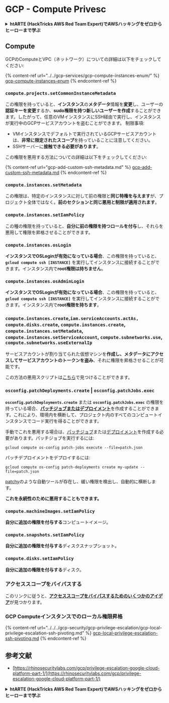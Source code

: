 # GCP - Compute Privesc

<details>

<summary><strong>htARTE (HackTricks AWS Red Team Expert)でAWSハッキングをゼロからヒーローまで学ぶ</strong></summary>

HackTricksをサポートする他の方法:

* **HackTricksにあなたの会社を広告したい**、または**HackTricksをPDFでダウンロードしたい**場合は、[**SUBSCRIPTION PLANS**](https://github.com/sponsors/carlospolop)をチェックしてください。
* [**公式PEASS & HackTricksグッズ**](https://peass.creator-spring.com)を入手する
* [**The PEASS Family**](https://opensea.io/collection/the-peass-family)を発見する、私たちの独占的な[**NFTs**](https://opensea.io/collection/the-peass-family)のコレクション
* 💬 [**Discordグループ**](https://discord.gg/hRep4RUj7f)に**参加する**か、[**telegramグループ**](https://t.me/peass)に参加するか、**Twitter** 🐦 [**@carlospolopm**](https://twitter.com/carlospolopm)を**フォローする**。
* **HackTricks**と[**HackTricks Cloud**](https://github.com/carlospolop/hacktricks-cloud)のgithubリポジトリにPRを提出して、あなたのハッキングのコツを共有する。

</details>

## Compute

GCPのComputeとVPC（ネットワーク）についての詳細は以下をチェックしてください:

{% content-ref url="../../gcp-services/gcp-compute-instances-enum/" %}
[gcp-compute-instances-enum](../../gcp-services/gcp-compute-instances-enum/)
{% endcontent-ref %}

### `compute.projects.setCommonInstanceMetadata`

この権限を持っていると、**インスタンス**の**メタデータ**情報を**変更**し、ユーザーの**認証キーを変更**するか、**sudo権限を持つ新しいユーザーを作成**することができます。したがって、任意のVMインスタンスにSSH経由で実行し、インスタンスが実行中のGCPサービスアカウントを盗むことができます。
制限事項:

* VMインスタンスでデフォルトで実行されているGCPサービスアカウントは、**非常に限定されたスコープ**を持っていることに注意してください。
* SSHサーバーに**接触できる必要があります**。

この権限を悪用する方法についての詳細は以下をチェックしてください:

{% content-ref url="gcp-add-custom-ssh-metadata.md" %}
[gcp-add-custom-ssh-metadata.md](gcp-add-custom-ssh-metadata.md)
{% endcontent-ref %}

### `compute.instances.setMetadata`

この権限は、特定のインスタンスに対して前の権限と**同じ特権を与えます**が、プロジェクト全体ではなく。**前のセクションと同じ悪用と制限が適用されます**。

### `compute.instances.setIamPolicy`

この種の権限を持っていると、**自分に前の権限を持つロールを付与**し、それらを悪用して権限を昇格させることができます。

### **`compute.instances.osLogin`**

**インスタンスでOSLoginが有効になっている場合**、この権限を持っていると、**`gcloud compute ssh [INSTANCE]`** を実行してインスタンスに接続することができます。インスタンス内で**root権限は持ちません**。

### **`compute.instances.osAdminLogin`**

**インスタンスでOSLoginが有効になっている場合**、この権限を持っていると、**`gcloud compute ssh [INSTANCE]`** を実行してインスタンスに接続することができます。インスタンス内で**root権限を持ちます**。

### `compute.instances.create`,`iam.serviceAccounts.actAs, compute.disks.create`, `compute.instances.create`, `compute.instances.setMetadata`, `compute.instances.setServiceAccount`, `compute.subnetworks.use`, `compute.subnetworks.useExternalIp`

サービスアカウントが割り当てられた仮想マシンを**作成し、メタデータにアクセスしてサービスアカウントのトークンを盗み**、それに権限を昇格させることが可能です。

この方法の悪用スクリプトは[こちら](https://github.com/RhinoSecurityLabs/GCP-IAM-Privilege-Escalation/blob/master/ExploitScripts/compute.instances.create.py)で見つけることができます。

### `osconfig.patchDeployments.create` | `osconfig.patchJobs.exec`

**`osconfig.patchDeployments.create`** または **`osconfig.patchJobs.exec`** の権限を持っている場合、[**パッチジョブまたはデプロイメント**](https://blog.raphael.karger.is/articles/2022-08/GCP-OS-Patching)を作成することができます。これにより、環境内を横断して、プロジェクト内のすべてのコンピュートインスタンスでコード実行を得ることができます。

手動でこれを悪用する場合は、[パッチジョブ](https://github.com/rek7/patchy/blob/main/pkg/engine/patches/patch\_job.json)または[デプロイメント](https://github.com/rek7/patchy/blob/main/pkg/engine/patches/patch\_deployment.json)を作成する必要があります。パッチジョブを実行するには:

`gcloud compute os-config patch-jobs execute --file=patch.json`

パッチデプロイメントをデプロイするには:

`gcloud compute os-config patch-deployments create my-update --file=patch.json`

[patchy](https://github.com/rek7/patchy)のような自動ツールが存在し、緩い権限を検出し、自動的に横断します。

**これを永続性のために悪用することもできます。**

### `compute.machineImages.setIamPolicy`

**自分に追加の権限を付与する**コンピュートイメージ。

### `compute.snapshots.setIamPolicy`

**自分に追加の権限を付与する**ディスクスナップショット。

### `compute.disks.setIamPolicy`

**自分に追加の権限を付与する**ディスク。

### アクセススコープをバイパスする

このリンクに従うと、[**アクセススコープをバイパスするためのいくつかのアイデア**](../../../gcp-security/gcp-privilege-escalation/)が見つかります。

### GCP Computeインスタンスでのローカル権限昇格

{% content-ref url="../../../gcp-security/gcp-privilege-escalation/gcp-local-privilege-escalation-ssh-pivoting.md" %}
[gcp-local-privilege-escalation-ssh-pivoting.md](../../../gcp-security/gcp-privilege-escalation/gcp-local-privilege-escalation-ssh-pivoting.md)
{% endcontent-ref %}

## 参考文献

* [https://rhinosecuritylabs.com/gcp/privilege-escalation-google-cloud-platform-part-1/](https://rhinosecuritylabs.com/gcp/privilege-escalation-google-cloud-platform-part-1/)

<details>

<summary><strong>htARTE (HackTricks AWS Red Team Expert)でAWSハッキングをゼロからヒーローまで学ぶ</strong></summary>

HackTricksをサポートする他の方法:

* **HackTricksにあなたの会社を広告したい**、または**HackTricksをPDFでダウンロードしたい**場合は、[**SUBSCRIPTION PLANS**](https://github.com/sponsors/carlospolop)をチェックしてください。
* [**公式PEASS & HackTricksグッズ**](https://peass.creator-spring.com)を入手する
* [**The PEASS Family**](https://opensea.io/collection/the-peass-family)を発見する、私たちの独占的な[**NFTs**](https://opensea.io/collection/the-peass-family)のコレクション
* 💬 [**Discordグループ**](https://discord.gg/hRep4RUj7f)に**参加する**か、[**telegramグループ**](https://t.me/peass)に参加するか、**Twitter** 🐦 [**@carlospolopm**](https://twitter.com/carlospolopm)を**フォローする**。
* **HackTricks**と[**HackTricks Cloud**](https://github.com/carlospolop/hacktricks-cloud)のgithubリポジトリにPRを提出して、あなたのハッキングのコツを共有する。

</details>
